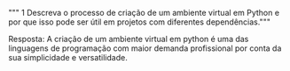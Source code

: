 """ 1 Descreva o processo de criação de um ambiente virtual em Python e por que isso pode ser útil em projetos com diferentes dependências."""

Resposta: A criação de um ambiente virtual em python é uma das linguagens de programação com maior demanda profissional por conta da sua simplicidade e versatilidade.